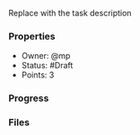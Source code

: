 Replace with the task description
### Properties
- Owner: @mp
- Status: #Draft
- Points: 3
### Progress
### Files
